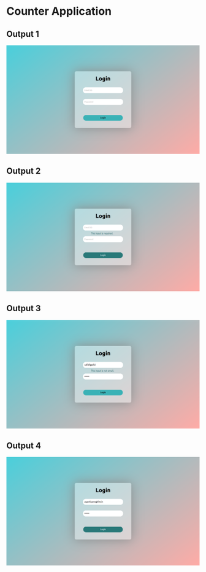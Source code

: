 # Counter Application

## Output 1

<img src="./src/assets/images/img1.png" alt="Output Image"/>

## Output 2

<img src="./src/assets/images/img2.png" alt="Output Image"/>

## Output 3

<img src="./src/assets/images/img3.png" alt="Output Image"/>

## Output 4

<img src="./src/assets/images/img4.png" alt="Output Image"/>
